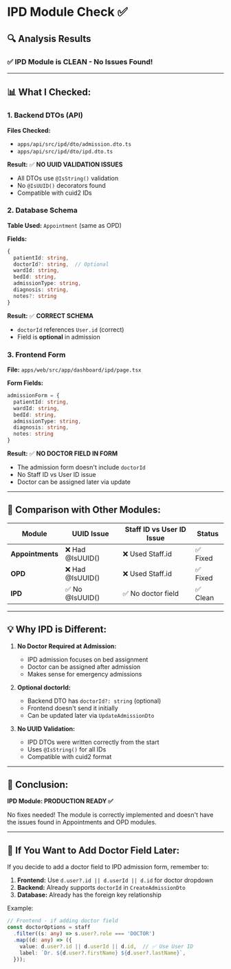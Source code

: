 # IPD Module Check ✅

## 🔍 Analysis Results

### ✅ **IPD Module is CLEAN - No Issues Found!**

---

## 📊 What I Checked:

### 1. **Backend DTOs (API)**
**Files Checked:**
- `apps/api/src/ipd/dto/admission.dto.ts`
- `apps/api/src/ipd/dto/ipd.dto.ts`

**Result:** ✅ **NO UUID VALIDATION ISSUES**
- All DTOs use `@IsString()` validation
- No `@IsUUID()` decorators found
- Compatible with cuid2 IDs

### 2. **Database Schema**
**Table Used:** `Appointment` (same as OPD)

**Fields:**
```typescript
{
  patientId: string,
  doctorId?: string,  // Optional
  wardId: string,
  bedId: string,
  admissionType: string,
  diagnosis: string,
  notes?: string
}
```

**Result:** ✅ **CORRECT SCHEMA**
- `doctorId` references `User.id` (correct)
- Field is **optional** in admission

### 3. **Frontend Form**
**File:** `apps/web/src/app/dashboard/ipd/page.tsx`

**Form Fields:**
```typescript
admissionForm = {
  patientId: string,
  wardId: string,
  bedId: string,
  admissionType: string,
  diagnosis: string,
  notes: string
}
```

**Result:** ✅ **NO DOCTOR FIELD IN FORM**
- The admission form doesn't include `doctorId`
- No Staff ID vs User ID issue
- Doctor can be assigned later via update

---

## 🎯 Comparison with Other Modules:

| Module | UUID Issue | Staff ID vs User ID Issue | Status |
|--------|------------|---------------------------|--------|
| **Appointments** | ❌ Had @IsUUID() | ❌ Used Staff.id | ✅ Fixed |
| **OPD** | ❌ Had @IsUUID() | ❌ Used Staff.id | ✅ Fixed |
| **IPD** | ✅ No @IsUUID() | ✅ No doctor field | ✅ Clean |

---

## 💡 Why IPD is Different:

1. **No Doctor Required at Admission:**
   - IPD admission focuses on bed assignment
   - Doctor can be assigned after admission
   - Makes sense for emergency admissions

2. **Optional doctorId:**
   - Backend DTO has `doctorId?: string` (optional)
   - Frontend doesn't send it initially
   - Can be updated later via `UpdateAdmissionDto`

3. **No UUID Validation:**
   - IPD DTOs were written correctly from the start
   - Uses `@IsString()` for all IDs
   - Compatible with cuid2 format

---

## 🚀 Conclusion:

**IPD Module: PRODUCTION READY ✅**

No fixes needed! The module is correctly implemented and doesn't have the issues found in Appointments and OPD modules.

---

## 📝 If You Want to Add Doctor Field Later:

If you decide to add a doctor field to IPD admission form, remember to:

1. **Frontend:** Use `d.user?.id || d.userId || d.id` for doctor dropdown
2. **Backend:** Already supports `doctorId` in `CreateAdmissionDto`
3. **Database:** Already has the foreign key relationship

Example:
```typescript
// Frontend - if adding doctor field
const doctorOptions = staff
  .filter((s: any) => s.user?.role === 'DOCTOR')
  .map((d: any) => ({
    value: d.user?.id || d.userId || d.id,  // ✅ Use User ID
    label: `Dr. ${d.user?.firstName} ${d.user?.lastName}`,
  }));
```
